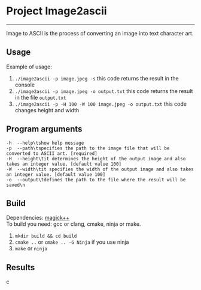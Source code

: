 # Project Image2ascii
___
Image to ASCII is the process of converting an image into text character art.

## Usage
Example of usage:
1. `./image2ascii -p image.jpeg -s` this code returns the result in the console
2. `./image2ascii -p image.jpeg -o output.txt` this code returns the result in the file `output.txt`
3. `./image2ascii -p -H 100 -W 100 image.jpeg -o output.txt` this code changes height and width

## Program arguments
```
-h  --help\tshow help message
-p  --path\tspecifies the path to the image file that will be converted to ASCII art. [required]
-H  --height\tit determines the height of the output image and also takes an integer value. [default value 100]
-W  --width\tit specifies the width of the output image and also takes an integer value. [default value 100]
-o  --output\tdefines the path to the file where the result will be saved\n
```

## Build
Dependencies: [magick++](https://imagemagick.org/Magick++/Install.html)
<br>
To build you need: gcc or clang, cmake, ninja or make.
<br>

1. `mkdir build && cd build`
2. `cmake ..` or `cmake .. -G Ninja` if you use ninja
3. `make` or `ninja`

## Results

c